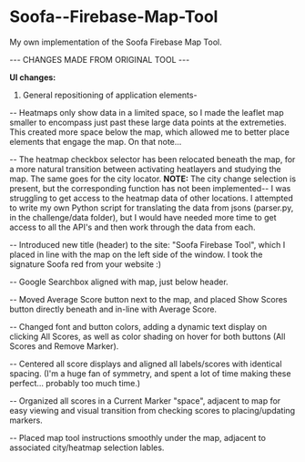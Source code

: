 # Soofa--Firebase-Map-Tool
My own implementation of the Soofa Firebase Map Tool.


--- CHANGES MADE FROM ORIGINAL TOOL ---

 **UI changes:**
1) General repositioning of application elements-
 
 -- Heatmaps only show data in a limited space, so I made the leaflet map smaller to encompass just past these large data points at the extremeties. This created more space below the map, which allowed me to better place elements that engage the map. On that note...
 
-- The heatmap checkbox selector has been relocated beneath the map, for a more natural transition between activating heatlayers and studying the map. The same goes for the city locator. **NOTE:** The city change selection is present, but the corresponding function has not been implemented-- I was struggling to get access to the heatmap data of other locations. I attempted to write my own Python script for translating the data from jsons (parser.py, in the challenge/data folder), but I would have needed more time to get access to all the API's and then work through the data from each.

-- Introduced new title (header) to the site: "Soofa Firebase Tool", which I placed in line with the map on the left side of the window. I took the signature Soofa red from your website :)

-- Google Searchbox aligned with map, just below header.

-- Moved Average Score button next to the map, and placed Show Scores button directly beneath and in-line with Average Score.

-- Changed font and button colors, adding a dynamic text display on clicking All Scores, as well as color shading on hover for both buttons (All Scores and Remove Marker). 

-- Centered all score displays and aligned all labels/scores with identical spacing. (I'm a huge fan of symmetry, and spent a lot of time making these perfect... probably too much time.)

-- Organized all scores in a Current Marker "space", adjacent to map for easy viewing and visual transition from checking scores to placing/updating markers.

-- Placed map tool instructions smoothly under the map, adjacent to associated city/heatmap selection lables.
